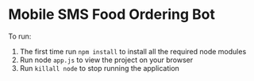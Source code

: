 # Mobile SMS Food Ordering Bot

To run:

1. The first time run `npm install` to install all the required node modules
2. Run node `app.js` to view the project on your browser
3. Run `killall node` to stop running the application

